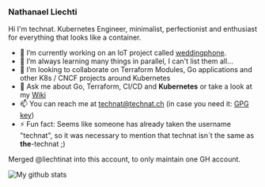### Nathanael Liechti

Hi I'm technat. Kubernetes Engineer, minimalist, perfectionist and enthusiast for everything that looks like a container.

- 🔭 I’m currently working on an IoT project called [weddingphone](https://github.com/the-technat/weddingphone).
- 🌱 I’m always learning many things in parallel, I can't list them all...
- 💞️ I’m looking to collaborate on Terraform Modules, Go applications and other K8s / CNCF projects around Kubernetes
- 💬 Ask me about Go, Terraform, CI/CD and **Kubernetes** or take a look at my [Wiki](https://wiki.technat.ch)
- 📫 You can reach me at technat@technat.ch (in case you need it: [GPG key](https://keys.openpgp.org/vks/v1/by-fingerprint/DC199950E4517F14CBB68A8D22391B207DAD6969))
- ⚡ Fun fact: Seems like someone has already taken the username "technat", so it was necessary to mention that technat isn´t the same as **the**-technat ;)

Merged @liechtinat into this account, to only maintain one GH account.

![My github stats](https://github-readme-stats.vercel.app/api?username=the-technat&show_icons=true)


